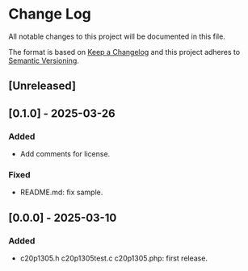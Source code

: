 # Change Log
All notable changes to this project will be documented in this file.

The format is based on [Keep a Changelog](http://keepachangelog.com/)
and this project adheres to [Semantic Versioning](http://semver.org/).

## [Unreleased]


## [0.1.0] - 2025-03-26
### Added
- Add comments for license.

### Fixed
- README.md: fix sample.


## [0.0.0] - 2025-03-10
### Added
- c20p1305.h c20p1305test.c c20p1305.php: first release.
